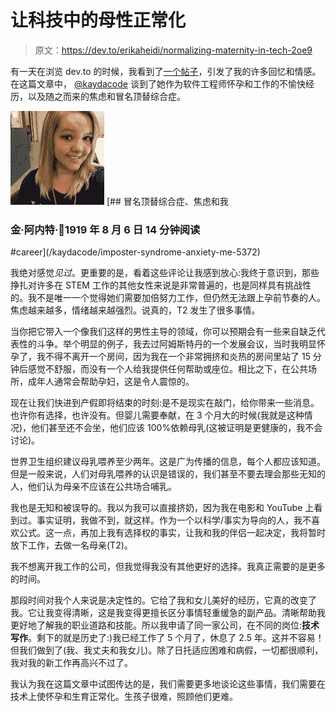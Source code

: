 # 让科技中的母性正常化

> 原文：<https://dev.to/erikaheidi/normalizing-maternity-in-tech-2oe9>

有一天在浏览 dev.to 的时候，我看到了[一个帖子](https://dev.to/kaydacode/imposter-syndrome-anxiety-me-5372)，引发了我的许多回忆和情感。在这篇文章中， [@kaydacode](https://dev.to/kaydacode) 谈到了她作为软件工程师怀孕和工作的不愉快经历，以及随之而来的焦虑和冒名顶替综合症。

[![kaydacode image](img/361753ce7a31bcfa5fd40e6413d86a69.png)](/kaydacode) [## 冒名顶替综合症、焦虑和我

### 金·阿内特·1919 年 8 月 6 日 14 分钟阅读

#career](/kaydacode/imposter-syndrome-anxiety-me-5372)

我绝对感觉*见过*。更重要的是，看着这些评论让我感到放心:我终于意识到，那些挣扎对许多在 STEM 工作的其他女性来说是非常普遍的，也是同样具有挑战性的。我不是唯一一个觉得她们需要加倍努力工作，但仍然无法跟上孕前节奏的人。焦虑越来越多，情绪越来越强烈。说真的，T2 发生了很多事情。

当你把它带入一个像我们这样的男性主导的领域，你可以预期会有一些来自缺乏代表性的斗争。举个明显的例子，我去过阿姆斯特丹的一个发展会议，当时我明显怀孕了，我不得不离开一个房间，因为我在一个非常拥挤和炎热的房间里站了 15 分钟后感觉不舒服，而没有一个人给我提供任何帮助或座位。相比之下，在公共场所，成年人通常会帮助孕妇，这是令人震惊的。

现在让我们快进到产假即将结束的时刻:是不是现实在敲门，给你带来一些消息。也许你有选择，也许没有。但婴儿需要奉献，在 3 个月大的时候(我就是这种情况)，他们甚至还不会坐，他们应该 100%依赖母乳(这被证明是更健康的，我不会讨论)。

世界卫生组织建议母乳喂养至少两年。这是广为传播的信息，每个人都应该知道。但是一般来说，人们对母乳喂养的认识是错误的，我们甚至不要去理会那些无知的人，他们认为母亲不应该在公共场合哺乳。

我也是无知和被误导的。我以为我可以直接挤奶，因为我在电影和 YouTube 上看到过。事实证明，我做不到，就这样。作为一个以科学/事实为导向的人，我不喜欢公式。这一点，再加上我有选择权的事实，让我和我的伴侣一起决定，我将暂时放下工作，去做一名母亲(T2)。

我不想离开我工作的公司，但我觉得我没有其他更好的选择。我真正需要的是更多的时间。

那段时间对我个人来说是决定性的。它给了我和女儿美好的经历，它真的改变了我。它让我变得清晰，这是我变得更擅长区分事情轻重缓急的副产品。清晰帮助我更好地了解我的职业道路和技能。所以我申请了同一家公司，在不同的岗位:**技术写作**。剩下的就是历史了:)我已经工作了 5 个月了，休息了 2.5 年。这并不容易！但我们做到了(我、我丈夫和我女儿)。除了日托适应困难和病假，一切都很顺利，我对我的新工作再高兴不过了。

我认为我在这篇文章中试图传达的是，我们需要更多地谈论这些事情，我们需要在技术上使怀孕和生育正常化。生孩子很难，照顾他们更难。